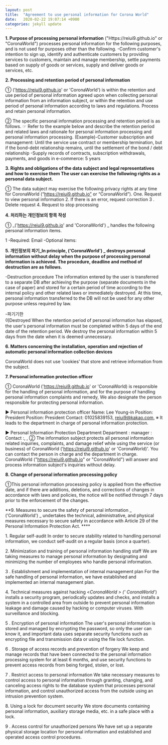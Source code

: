 ```yaml
---
layout: post
title:  "Agreement to use personal information for Corona World"
date:   2020-02-22 19:07:14 +0900
categories: jekyll update
---
```

**1\. Purpose of processing personal information** <CoronaWorld>("Https://reiui9.github.io" or "CoronaWorld") processes personal information for the following purposes, and is not used for purposes other than the following.
-Confirm customer's intention to sign up, identify and authenticate customers by providing services to customers, maintain and manage membership, settle payments based on supply of goods or services, supply and deliver goods or services, etc.

**2\. Processing and retention period of personal information**  

① <CoronaWorld>('https://reiui9.github.io' or 'CoronaWorld') is within the retention and use period of personal information agreed upon when collecting personal information from an information subject, or within the retention and use period of personal information according to laws and regulations. Process and retain personal information.

② The specific personal information processing and retention period is as follows.
☞ Refer to the example below and describe the retention period and related laws and rationale for personal information processing and personal information processing.
(Example)-Customer subscription and management: Until the service use contract or membership termination, but if the bond-debt relationship remains, until the settlement of the bond / debt relationship
-Supply records of contracts, subscription withdrawals, payments, and goods in e-commerce: 5 years

**3\. Rights and obligations of the data subject and legal representatives and how to exercise them The user can exercise the following rights as a personal data subject.**

① The data subject may exercise the following privacy rights at any time for CoronaWorld (“https://reiui9.github.io” or “CoronaWorld”).
One\. Request to view personal information
2\. If there is an error, request correction
3 \. Delete request
4\. Request to stop processing

**4\. 처리하는 개인정보의 항목 작성**  

① _<CoronaWorld>('https://reiui9.github.io' and 'CoronaWorld') _ handles the following personal information items.

1 <Sign up for membership>
-Required: Email
-Optional items:

**5\. 개인정보의 파기_<CoronaWorld>In principle, ('CoronaWorld') _ destroys personal information without delay when the purpose of processing personal information is achieved. The procedure, deadline and method of destruction are as follows.**

-Destruction procedure
The information entered by the user is transferred to a separate DB after achieving the purpose (separate documents in the case of paper) and stored for a certain period of time according to the internal policy and other related laws or immediately destroyed. At this time, personal information transferred to the DB will not be used for any other purpose unless required by law. 

-파기기한  
이Destroyed
When the retention period of personal information has elapsed, the user's personal information must be completed within 5 days of the end date of the retention period. We destroy the personal information within 5 days from the date when it is deemed unnecessary.

**6\. Matters concerning the installation, operation and rejection of automatic personal information collection devices**

CoronaWorld does not use ‘cookies’ that store and retrieve information from the subject.  

**7\. Personal information protection officer**

① CoronaWorld ('https://reiui9.github.io' or 'CoronaWorld) is responsible for the handling of personal information, and for the purpose of handling personal information complaints and remedy, We also designate the person responsible for protecting personal information.

▶ Personal information protection officer
Name: Lee Young-in
Position: President
Position: President
Contact: 01025839153, reiui9@kakao.com,
※ It leads to the department in charge of personal information protection.

▶ Personal Information Protection Department
Department :
manager :
Contact :, ,
② The information subject protects all personal information related inquiries, complaints, and damage relief while using the service (or business) of CoronaWorld ('https://reiui9.github.io' or 'CoronaWorld)'. You can contact the person in charge and the department in charge. CoronaWorld ("https://reiui9.github.io" or "CoronaWorld") will answer and process information subject's inquiries without delay.

**8\. Change of personal information processing policy**

①This personal information processing policy is applied from the effective date, and if there are additions, deletions, and corrections of changes in accordance with laws and policies, the notice will be notified through 7 days prior to the enforcement of the changes.

**9\. Measures to secure the safety of personal information _ <CoronaWorld> ('CoronaWorld') _ undertakes the technical, administrative, and physical measures necessary to secure safety in accordance with Article 29 of the Personal Information Protection Act. ****

1\. Regular self-audit
In order to secure stability related to handling personal information, we conduct self-audit on a regular basis (once a quarter).

2\. Minimization and training of personal information handling staff
We are taking measures to manage personal information by designating and minimizing the number of employees who handle personal information.

3 \. Establishment and implementation of internal management plan
For the safe handling of personal information, we have established and implemented an internal management plan.

4\. Technical measures against hacking
<_CoronaWorld _> ('_ CoronaWorld_') installs a security program, periodically updates and checks, and installs a system in a controlled area from outside to prevent personal information leakage and damage caused by hacking or computer viruses. With surveillance and blocking.

5 \. Encryption of personal information
The user's personal information is stored and managed by encrypting the password, so only the user can know it, and important data uses separate security functions such as encrypting file and transmission data or using the file lock function.

6 \. Storage of access records and prevention of forgery
We keep and manage records that have been connected to the personal information processing system for at least 6 months, and use security functions to prevent access records from being forged, stolen, or lost.

7 \. Restrict access to personal information
We take necessary measures to control access to personal information through granting, changing, and canceling access rights to the database system that processes personal information, and control unauthorized access from the outside using an intrusion prevention system.

8\. Using a lock for document security
We store documents containing personal information, auxiliary storage media, etc. in a safe place with a lock.

9 \. Access control for unauthorized persons
We have set up a separate physical storage location for personal information and established and operated access control procedures.